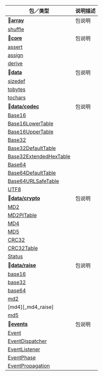 | 包／类型 | 说明描述 
|-----------------------------------------------|-------------
| **:small_red_triangle_down:[array][_array]** | 包说明
| [shuffle][_shuffle] |
| **:small_red_triangle_down:[core][_core]** | 包说明
| [assert][_assert] |
| [assign][_assign] |
| [derive][_derive] |
| **:small_red_triangle_down:[data][_data]** | 包说明
| [sizedef][_sizedef] |
| [tobytes][_tobytes] |
| [tochars][_tochars] |
| **:small_red_triangle_down:[data/codec][_data_codec]** | 包说明
| [Base16][_base16] | 
| [Base16LowerTable][_base16lowertable] | 
| [Base16UpperTable][_base16uppertable] |
| [Base32][_base32] |
| [Base32DefaultTable][_base32defaulttable] |
| [Base32ExtendedHexTable][_base32extendedhextable] |
| [Base64][_base64] |
| [Base64DefaultTable][_base64defaulttable] |
| [Base64URLSafeTable][_base64urlsafetable] |
| [UTF8][_utf8] |
| **:small_red_triangle_down:[data/crypto][_data_crypto]** | 包说明
| [MD2][_md2] |
| [MD2PITable][_md2pitable] |
| [MD4][_md4] |
| [MD5][_md5] |
| [CRC32][_crc32] |
| [CRC32Table][_crc32_table] |
| [Status][_status] |
| **:small_red_triangle_down:[data/raise][_data_raise]** | 包说明
| [base16][_base16_raise] |
| [base32][_base32_raise] | 
| [base64][_base64_raise] |
| [md2][_md2_raise] |
| [md4][_md4_raise] |
| [md5][_md5_raise] |
| **:small_red_triangle_down:[events][_events]** | 包说明
| [Event][_event] | 
| [EventDispatcher][_eventdispatcher] | 
| [EventListener][_eventlistener] |
| [EventPhase][_eventphase] | 
| [EventPropagation][_eventpropagation] | 

[_array]: https://github.com/guless/closure/blob/dev/src/array/
[_shuffle]: https://github.com/guless/closure/blob/dev/src/array/shuffle.js

[_core]: https://github.com/guless/closure/blob/dev/src/core/
[_assert]: https://github.com/guless/closure/blob/dev/src/core/assert.js
[_assign]: https://github.com/guless/closure/blob/dev/src/core/assign.js
[_derive]: https://github.com/guless/closure/blob/dev/src/core/derive.js

[_data]: https://github.com/guless/closure/blob/dev/src/data/
[_sizedef]: https://github.com/guless/closure/blob/dev/src/data/sizedef.js
[_tobytes]: https://github.com/guless/closure/blob/dev/src/data/tobytes.js
[_tochars]: https://github.com/guless/closure/blob/dev/src/data/tochars.js

[_data_codec]: https://github.com/guless/closure/blob/dev/src/data/codec/
[_base16]: https://github.com/guless/closure/blob/dev/src/data/codec/Base16.js
[_base16lowertable]: https://github.com/guless/closure/blob/dev/src/data/codec/Base16LowerTable.js
[_base16uppertable]: https://github.com/guless/closure/blob/dev/src/data/codec/Base16UpperTable.js
[_base32]: https://github.com/guless/closure/blob/dev/src/data/codec/Base32.js
[_base32defaulttable]: https://github.com/guless/closure/blob/dev/src/data/codec/Base32DefaultTable.js
[_base32extendedhextable]: https://github.com/guless/closure/blob/dev/src/data/codec/Base32ExtendedHexTable.js
[_base64]: https://github.com/guless/closure/blob/dev/src/data/codec/Base64.js
[_base64defaulttable]: https://github.com/guless/closure/blob/dev/src/data/codec/Base64DefaultTable.js
[_base64urlsafetable]: https://github.com/guless/closure/blob/dev/src/data/codec/Base64URLSafeTable.js
[_utf8]: https://github.com/guless/closure/blob/dev/src/data/codec/UTF8.js

[_data_crypto]: https://github.com/guless/closure/blob/dev/src/data/crypto/
[_md2]: https://github.com/guless/closure/blob/dev/src/data/crypto/MD2.js
[_md2pitable]: https://github.com/guless/closure/blob/dev/src/data/crypto/MD2PITable.js
[_md4]: https://github.com/guless/closure/blob/dev/src/data/crypto/MD4.js
[_md5]: https://github.com/guless/closure/blob/dev/src/data/crypto/MD5.js
[_crc32]: https://github.com/guless/closure/blob/dev/src/data/crypto/CRC32.js
[_crc32_table]: https://github.com/guless/closure/blob/dev/src/data/crypto/CRC32Table.js
[_status]: https://github.com/guless/closure/blob/dev/src/data/crypto/Status.js

[_data_raise]: https://github.com/guless/closure/blob/dev/src/data/raise/
[_base16_raise]: https://github.com/guless/closure/blob/dev/src/data/raise/base16.js
[_base32_raise]: https://github.com/guless/closure/blob/dev/src/data/raise/base32.js
[_base64_raise]: https://github.com/guless/closure/blob/dev/src/data/raise/base64.js
[_md2_raise]: https://github.com/guless/closure/blob/dev/src/data/raise/md2.js
[_md3_raise]: https://github.com/guless/closure/blob/dev/src/data/raise/md4.js
[_md5_raise]: https://github.com/guless/closure/blob/dev/src/data/raise/md5.js

[_events]: https://github.com/guless/closure/blob/dev/src/events/
[_event]: https://github.com/guless/closure/blob/dev/src/events/Event.js
[_eventdispatcher]: https://github.com/guless/closure/blob/dev/src/events/EventDispatcher.js
[_eventlistener]: https://github.com/guless/closure/blob/dev/src/events/EventListener.js
[_eventphase]: https://github.com/guless/closure/blob/dev/src/events/EventPhase.js
[_eventpropagation]: https://github.com/guless/closure/blob/dev/src/events/EventPropagation.js